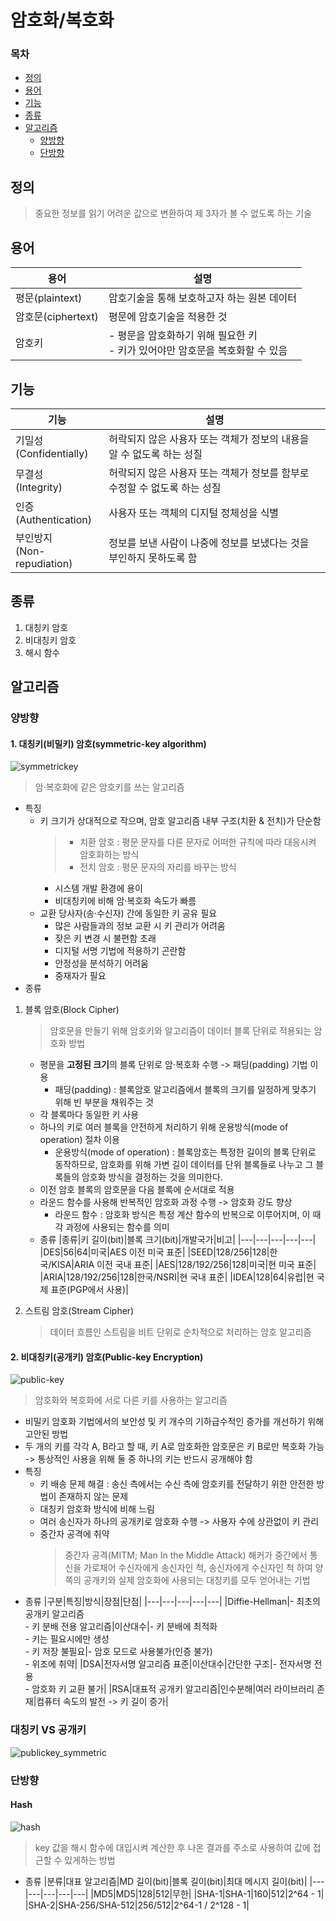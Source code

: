 # 암호화/복호화
### 목차
- [정의](#정의)
- [용어](#용어)
- [기능](#기능)
- [종류](#종류)
- [알고리즘](#알고리즘)
  - [양방향](#양방향)
  - [단방향](#단방향)

## 정의
> 중요한 정보를 읽기 어려운 값으로 변환하여 제 3자가 볼 수 없도록 하는 기술

## 용어
|용어|설명|
|---|---|
|평문(plaintext)|암호기술을 통해 보호하고자 하는 원본 데이터|
|암호문(ciphertext)|평문에 암호기술을 적용한 것|
|암호키|- 평문을 암호화하기 위해 필요한 키<br>- 키가 있어야만 암호문을 복호화할 수 있음|

## 기능
|기능|설명|
|---|---|
|기밀성<br>(Confidentially)|허락되지 않은 사용자 또는 객체가 정보의 내용을 알 수 없도록 하는 성질|
|무결성<br>(Integrity)|허락되지 않은 사용자 또는 객체가 정보를 함부로 수정할 수 없도록 하는 성질|
|인증<br>(Authentication)|사용자 또는 객체의 디지털 정체성을 식별|
|부인방지<br>(Non-repudiation)|정보를 보낸 사람이 나중에 정보를 보냈다는 것을 부인하지 못하도록 함|

## 종류
1. 대칭키 암호
2. 비대칭키 암호
3. 해시 함수

## 알고리즘
### 양방향
#### 1. 대칭키(비밀키) 암호(symmetric-key algorithm)

![symmetrickey](https://velog.velcdn.com/images%2Fgs0351%2Fpost%2Ff8e3eb30-2eda-47ac-954e-915515066bbc%2Fimage-20201228143511804.png)
> 암·복호화에 같은 암호키를 쓰는 알고리즘
- 특징
  - 키 크기가 상대적으로 작으며, 암호 알고리즘 내부 구조(치환 & 전치)가 단순함
    > - 치환 암호 : 평문 문자를 다른 문자로 어떠한 규칙에 따라 대응시켜 암호화하는 방식
    > - 전치 암호 : 평문 문자의 자리를 바꾸는 방식
    - 시스템 개발 환경에 용이
    - 비대칭키에 비해 암·복호화 속도가 빠름
  - 교환 당사자(송·수신자) 간에 동일한 키 공유 필요
    - 많은 사람들과의 정보 교환 시 키 관리가 어려움
    - 잦은 키 변경 시 불편함 초래
    - 디지털 서명 기법에 적용하기 곤란함
    - 안정성을 분석하기 어려움
    - 중재자가 필요
- 종류
1. 블록 암호(Block Cipher)
    > 암호문을 만들기 위해 암호키와 알고리즘이 데이터 블록 단위로 적용되는 암호화 방법
    - 평문을 **고정된 크기**의 블록 단위로 암·복호화 수행 -> 패딩(padding) 기법 이용
      - 패딩(padding) : 블록암호 알고리즘에서 블록의 크기를 일정하게 맞추기 위해 빈 부분을 채워주는 것
    - 각 블록마다 동일한 키 사용
    - 하나의 키로 여러 블록을 안전하게 처리하기 위해 운용방식(mode of operation) 절차 이용
      - 운용방식(mode of operation) : 블록암호는 특정한 길이의 블록 단위로 동작하므로, 암호화를 위해 가변 길이 데이터를 단위 블록들로 나누고 그 블록들의 암호화 방식을 결정하는 것을 의미한다.
    - 이전 암호 블록의 암호문을 다음 블록에 순서대로 적용
    - 라운드 함수를 사용해 반복적인 암호화 과정 수행 -> 암호화 강도 향상
      - 라운드 함수 : 암호화 방식은 특정 계산 함수의 반복으로 이루어지며, 이 때 각 과정에 사용되는 함수를 의미
    - 종류
      |종류|키 길이(bit)|블록 크기(bit)|개발국가|비고|
      |---|---|---|---|---|
      |DES|56|64|미국|AES 이전 미국 표준|
      |SEED|128/256|128|한국/KISA|ARIA 이전 국내 표준|
      |AES|128/192/256|128|미국|현 미국 표준|
      |ARIA|128/192/256|128|한국/NSRI|현 국내 표준|
      |IDEA|128|64|유럽|현 국제 표준(PGP에서 사용)|
      
2. 스트림 암호(Stream Cipher)
    > 데이터 흐름인 스트림을 비트 단위로 순차적으로 처리하는 암호 알고리즘

#### 2. 비대칭키(공개키) 암호(Public-key Encryption)
![public-key](https://www.ledger.com/wp-content/uploads/2022/05/What-are-public-and-private-keys-1_KR-1024x719.png)
> 암호화와 복호화에 서로 다른 키를 사용하는 알고리즘

- 비밀키 암호화 기법에서의 보안성 및 키 개수의 기하급수적인 증가를 개선하기 위해 고안된 방법
- 두 개의 키를 각각 A, B라고 할 때, 키 A로 암호화한 암호문은 키 B로만 복호화 가능
  -> 통상적인 사용을 위해 둘 중 하나의 키는 반드시 공개해야 함
- 특징
  - 키 배송 문제 해결 : 송신 측에서는 수신 측에 암호키를 전달하기 위한 안전한 방법이 존재하지 않는 문제
  - 대칭키 암호화 방식에 비해 느림
  - 여러 송신자가 하나의 공개키로 암호화 수행 -> 사용자 수에 상관없이 키 관리
  - 중간자 공격에 취약
    > 중간자 공격(MITM; Man In the Middle Attack)
    > 해커가 중간에서 통신을 가로채어 수신자에게 송신자인 척, 송신자에게 수신자인 척 하여 양쪽의 공개키와 실제 암호화에 사용되는 대칭키를 모두 얻어내는 기법
- 종류
  |구분|특징|방식|장점|단점|
  |---|---|---|---|---|
  |Diffie-Hellman|- 최초의 공개키 알고리즘<br>- 키 분배 전용 알고리즘|이산대수|- 키 분배에 최적화<br>- 키는 필요시에만 생성<br>- 키 저장 불필요|- 암호 모드로 사용불가(인증 불가)<br>- 위조에 취약|
  |DSA|전자서명 알고리즘 표준|이산대수|간단한 구조|- 전자서명 전용<br>- 암호화 키 교환 불가|
  |RSA|대표적 공개키 알고리즘|인수분해|여러 라이브러리 존재|컴퓨터 속도의 발전 -> 키 길이 증가|
 
### 대칭키 VS 공개키
![publickey_symmetric](https://t1.daumcdn.net/cfile/tistory/99EB76495A68F4790C)

### 단방향
#### Hash
![hash](https://velog.velcdn.com/images%2Fyu-jin-song%2Fpost%2Fb25236a2-faab-4416-b071-521661a10c57%2Fcrypto_one_way_cipher_01.jpg)
> key 값을 해시 함수에 대입시켜 계산한 후 나온 결과를 주소로 사용하여 값에 접근할 수 있게하는 방법

- 종류
|분류|대표 알고리즘|MD 길이(bit)|블록 길이(bit)|최대 메시지 길이(bit)|
|---|---|---|---|---|
|MD5|MD5|128|512|무한|
|SHA-1|SHA-1|160|512|2^64 - 1|
|SHA-2|SHA-256/SHA-512|256/512|2^64-1 / 2^128 - 1|